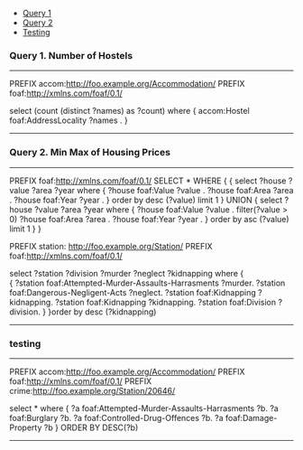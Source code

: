 - [Query 1](#query-1-number-of-hostels)
- [Query 2](#query-2-min-max-of-housing-prices)
- [Testing](#testing)

### Query 1. Number of Hostels
---
PREFIX accom:<http://foo.example.org/Accommodation/>
PREFIX foaf:<http://xmlns.com/foaf/0.1/>

select (count (distinct ?names) as ?count)
where { 
	accom:Hostel foaf:AddressLocality ?names .
}

---
### Query 2. Min Max of Housing Prices
---
PREFIX foaf:<http://xmlns.com/foaf/0.1/>
SELECT * WHERE
{
{
select ?house ?value ?area ?year 
where {
    ?house foaf:Value ?value .
    ?house foaf:Area ?area .
    ?house foaf:Year ?year .
} order by desc (?value)
limit 1
}
UNION
{
select ?house ?value ?area ?year 
where {
    ?house foaf:Value ?value .
            filter(?value > 0)
    ?house foaf:Area ?area .
    ?house foaf:Year ?year .
} order by asc (?value)
limit 1
}
}

PREFIX station: <http://foo.example.org/Station/>
PREFIX foaf:<http://xmlns.com/foaf/0.1/>

select ?station ?division ?murder ?neglect ?kidnapping where {  
    {
        ?station foaf:Attempted-Murder-Assaults-Harrasments ?murder.
        ?station foaf:Dangerous-Negligent-Acts ?neglect.
        ?station foaf:Kidnapping ?kidnapping.
        ?station foaf:Kidnapping ?kidnapping.
        ?station foaf:Division ?division.
    }
}order by desc (?kidnapping)

---
### testing
---
PREFIX accom:<http://foo.example.org/Accommodation/>
PREFIX foaf:<http://xmlns.com/foaf/0.1/>
PREFIX crime:<http://foo.example.org/Station/20646/>

select *
where { 
    ?a foaf:Attempted-Murder-Assaults-Harrasments ?b.
    ?a foaf:Burglary ?b.
    ?a foaf:Controlled-Drug-Offences ?b.
    ?a foaf:Damage-Property ?b
}
ORDER BY DESC(?b)

---
